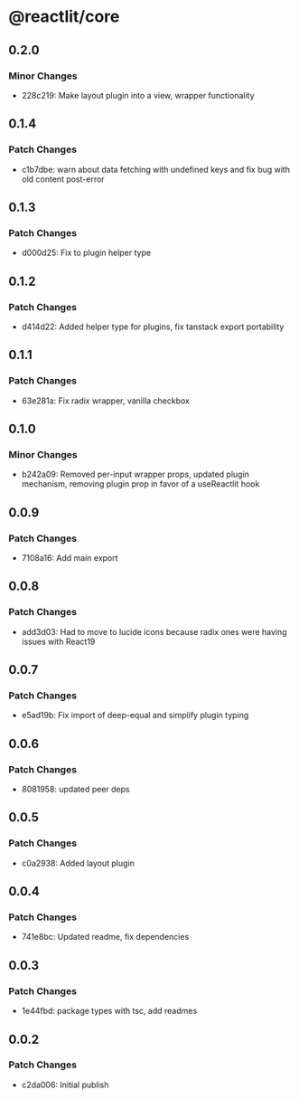 # @reactlit/core

## 0.2.0

### Minor Changes

- 228c219: Make layout plugin into a view, wrapper functionality

## 0.1.4

### Patch Changes

- c1b7dbe: warn about data fetching with undefined keys and fix bug with old content post-error

## 0.1.3

### Patch Changes

- d000d25: Fix to plugin helper type

## 0.1.2

### Patch Changes

- d414d22: Added helper type for plugins, fix tanstack export portability

## 0.1.1

### Patch Changes

- 63e281a: Fix radix wrapper, vanilla checkbox

## 0.1.0

### Minor Changes

- b242a09: Removed per-input wrapper props, updated plugin mechanism, removing plugin prop in favor of a useReactlit hook

## 0.0.9

### Patch Changes

- 7108a16: Add main export

## 0.0.8

### Patch Changes

- add3d03: Had to move to lucide icons because radix ones were having issues with React19

## 0.0.7

### Patch Changes

- e5ad19b: Fix import of deep-equal and simplify plugin typing

## 0.0.6

### Patch Changes

- 8081958: updated peer deps

## 0.0.5

### Patch Changes

- c0a2938: Added layout plugin

## 0.0.4

### Patch Changes

- 741e8bc: Updated readme, fix dependencies

## 0.0.3

### Patch Changes

- 1e44fbd: package types with tsc, add readmes

## 0.0.2

### Patch Changes

- c2da006: Initial publish
